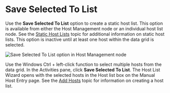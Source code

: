 # Save Selected To List

Use the **Save Selected To List** option to create a static host list. This option is available from
either the Host Management node or an individual host list node. See the
[Static Host Lists](/docs/accessanalyzer/12.0/administration/host-management/lists.md#static-host-lists) topic for additional information on static host
lists. This option is inactive until at least one host within the data grid is selected.

![Save Selected To List option in Host Management node](/img/product_docs/accessanalyzer/admin/hostmanagement/actions/savetolist.webp)

Use the Windows Ctrl + left-click function to select multiple hosts from the data grid. In the
Activities pane, click **Save Selected To List**. The Host List Wizard opens with the selected hosts
in the Host list box on the Manual Host Entry page. See the [Add Hosts](/docs/accessanalyzer/12.0/administration/host-management/actions/add.md) topic for
information on creating a host list.
